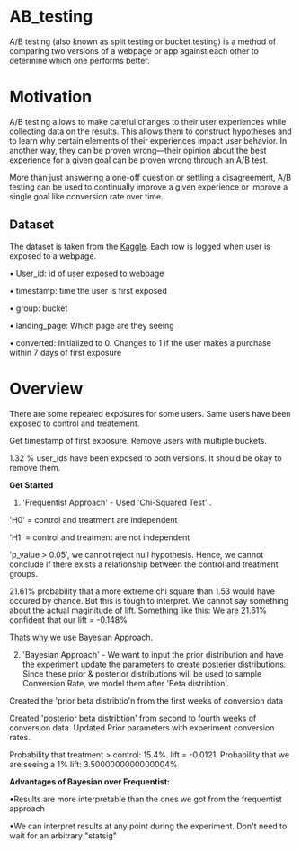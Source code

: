 # AB_testing

A/B testing (also known as split testing or bucket testing) is a method of comparing two versions of a webpage or app against each other to determine which one performs better.

# Motivation

A/B testing allows to make careful changes to their user experiences while collecting data on the results. This allows them to construct hypotheses and to learn why certain elements of their experiences impact user behavior. In another way, they can be proven wrong—their opinion about the best experience for a given goal can be proven wrong through an A/B test.

More than just answering a one-off question or settling a disagreement, A/B testing can be used to continually improve a given experience or improve a single goal like conversion rate over time.

## Dataset

The dataset is taken from the [Kaggle](https://www.kaggle.com/saraabdelaal/abtestdata). Each row is logged when user is exposed to a webpage. 

   • User_id: id of user exposed to webpage
   
   • timestamp: time the user is first exposed
   
   • group: bucket
   
   • landing_page: Which page are they seeing
   
   • converted: Initialized to 0. Changes to 1 if the user makes a purchase within 7 days of first exposure
   
# Overview

There are some repeated exposures for some users. Same users have been exposed to control and treatement. 

Get timestamp of first exposure. Remove users with multiple buckets.

1.32 % user_ids have been exposed to both versions. It should be okay to remove them.


**Get Started**

1. 'Frequentist Approach' - Used 'Chi-Squared Test' .

'H0' = control and treatment are independent

'H1' = control and treatment are not independent

'p_value > 0.05', we cannot reject null hypothesis. Hence, we cannot conclude if there exists a relationship between the control and treatment groups.

21.61% probability that a more extreme chi square than 1.53 would have occured by chance. But this is tough to interpret. We cannot say something about the actual maginitude of lift. Something like this: We are 21.61% confident that our lift = -0.148%

Thats why we use Bayesian Approach.

2.  'Bayesian Approach' - We want to input the prior distribution and have the experiment update the parameters to create posterier distributions. Since these prior & posterior distributions will be used to sample Conversion Rate, we model them after 'Beta distribtion'.

Created the 'prior beta distribtio'n from the first weeks of conversion data

Created 'posterior beta distribtion' from second to fourth weeks of conversion data. Updated Prior parameters with experiment conversion rates.

Probability that treatment > control: 15.4%. lift = -0.0121. Probability that we are seeing a 1% lift: 3.5000000000000004%

**Advantages of Bayesian over Frequentist:**

 •Results are more interpretable than the ones we got from the frequentist approach

 •We can interpret results at any point during the experiment. Don't need to wait for an arbitrary "statsig"

